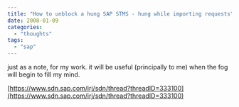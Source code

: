 ```yaml
---
title: "How to unblock a hung SAP STMS - hung while importing requests"
date: 2008-01-09
categories: 
  - "thoughts"
tags: 
  - "sap"
---
```


just as a note, for my work. it will be useful (principally to me) when the fog will begin to fill my mind.

[https://www.sdn.sap.com/irj/sdn/thread?threadID=333100](https://www.sdn.sap.com/irj/sdn/thread?threadID=333100)

